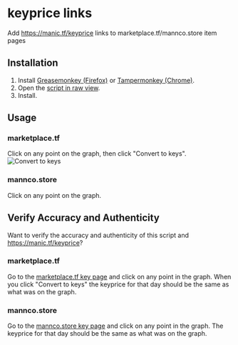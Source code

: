 # keyprice links
Add https://manic.tf/keyprice links to marketplace.tf/mannco.store item pages

## Installation
1. Install [Greasemonkey (Firefox)](http://www.greasespot.net/) or [Tampermonkey (Chrome)](https://chrome.google.com/webstore/detail/tampermonkey/dhdgffkkebhmkfjojejmpbldmpobfkfo).
2. Open the [script in raw view](https://github.com/mninc/keyprice-links/raw/master/keyprice-links.user.js).
3. Install.

## Usage

### marketplace.tf
Click on any point on the graph, then click "Convert to keys".
![Convert to keys](https://cdn.discordapp.com/attachments/337943916613599234/814893173586395226/unknown.png)

### mannco.store
Click on any point on the graph.

## Verify Accuracy and Authenticity
Want to verify the accuracy and authenticity of this script and https://manic.tf/keyprice? 

### marketplace.tf
Go to the [marketplace.tf key page](https://marketplace.tf/items/tf2/5021;6) and click on any point in the graph. When you click "Convert to keys" the keyprice for that day should be the same as what was on the graph.

### mannco.store
Go to the [mannco.store key page](https://mannco.store/item/1) and click on any point in the graph. The keyprice for that day should be the same as what was on the graph.

